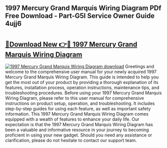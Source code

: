 ## 1997 Mercury Grand Marquis Wiring Diagram PDf Free Download - Part-G5I Service Owner Guide 4ujj6

# <h2><a href="http://dfjqgfj.blite.top/?on=1997+Mercury+Grand+Marquis+Wiring+Diagram">🔗Download New 👉🔴 1997 Mercury Grand Marquis Wiring Diagram</a></h2>

[![1997 Mercury Grand Marquis Wiring Diagram download](https://i.imgur.com/lujVjoI.png)](http://dfjqgfj.blite.top/?on=1997+Mercury+Grand+Marquis+Wiring+Diagram)
Greetings and welcome to the comprehensive user manual for your newly acquired 1997 Mercury Grand Marquis Wiring Diagram. This guide is intended to help you get the most out of your product by providing a thorough explanation of its features, installation process, operation instructions, maintenance tips, and troubleshooting procedures. Before using your 1997 Mercury Grand Marquis Wiring Diagram, please refer to this user manual for comprehensive instructions on product setup, operation, and troubleshooting. It includes step-by-step guides for using each feature, as well as important safety information. This 1997 Mercury Grand Marquis Wiring Diagram comes equipped with a wealth of features to enhance your daily life. Our expectation is that the 1997 Mercury Grand Marquis Wiring Diagram has been a valuable and informative resource in your journey to becoming proficient in using your new gadget. Should you need any assistance or clarification, please do not hesitate to contact our support team.
